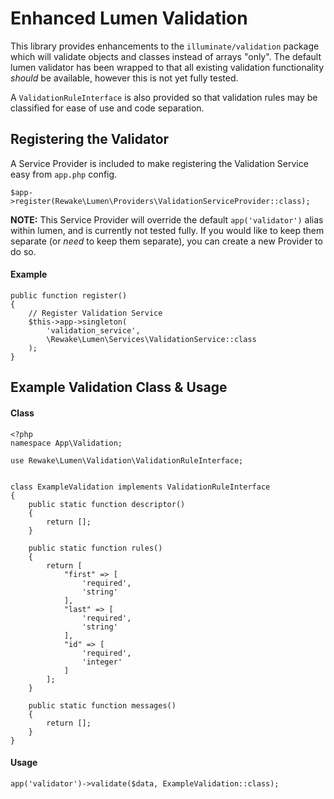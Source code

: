 # Enhanced Lumen Validation

This library provides enhancements to the `illuminate/validation` package which will validate objects and classes
instead of arrays "only". The default lumen validator has been wrapped to that all existing validation functionality
*should* be available, however this is not yet fully tested. 


A `ValidationRuleInterface` is also provided so that validation rules may be classified for ease of use and code 
separation.

## Registering the Validator

A Service Provider is included to make registering the Validation Service easy from `app.php` config. 

```
$app->register(Rewake\Lumen\Providers\ValidationServiceProvider::class);
```

**NOTE:**
This Service Provider will override the default `app('validator')` alias within lumen, and is currently not tested
fully. If you would like to keep them separate (or *need* to keep them separate), you can create a new Provider to do
so.

#### Example 

```
public function register()
{
    // Register Validation Service
    $this->app->singleton(
        'validation_service',
        \Rewake\Lumen\Services\ValidationService::class
    );
}
```

## Example Validation Class & Usage

#### Class
```
<?php
namespace App\Validation;

use Rewake\Lumen\Validation\ValidationRuleInterface;


class ExampleValidation implements ValidationRuleInterface
{
    public static function descriptor()
    {
        return [];
    }

    public static function rules()
    {
        return [
            "first" => [
                'required',
                'string'
            ],
            "last" => [
                'required',
                'string'
            ],
            "id" => [
                'required',
                'integer'
            ]
        ];
    }

    public static function messages()
    {
        return [];
    }
}
```

#### Usage
```
app('validator')->validate($data, ExampleValidation::class);
```